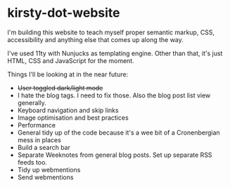 # kirsty-dot-website

I'm building this website to teach myself proper semantic markup, CSS, accessibility and anything else that comes up along the way.

I've used 11ty with Nunjucks as templating engine. Other than that, it's just HTML, CSS and JavaScript for the moment.

Things I'll be looking at in the near future:

-   ~~User toggled dark/light mode~~
-   I hate the blog tags. I need to fix those. Also the blog post list view generally.
-   Keyboard navigation and skip links
-   Image optimisation and best practices
-   Performance
-   General tidy up of the code because it's a wee bit of a Cronenbergian mess in places
-   Build a search bar
-   Separate Weeknotes from general blog posts. Set up separate RSS feeds too.
-   Tidy up webmentions
-   Send webmentions
